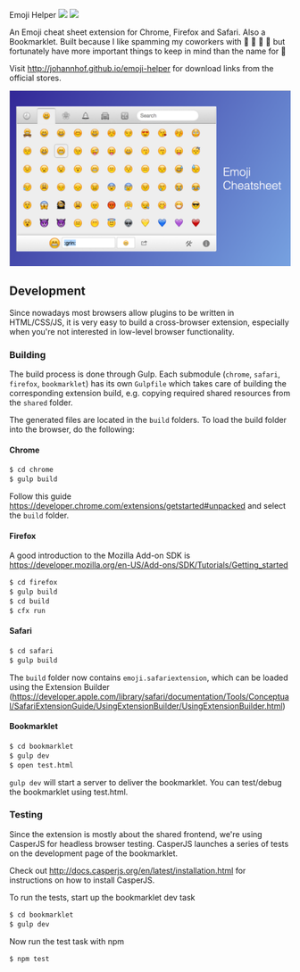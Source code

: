Emoji Helper [![](https://travis-ci.org/johannhof/emoji-helper.svg?branch=master)](https://travis-ci.org/johannhof/emoji-helper) [![](https://img.shields.io/github/release/johannhof/emoji-helper.svg?style=flat)](https://github.com/johannhof/emoji-helper/releases)


An Emoji cheat sheet extension for Chrome, Firefox and Safari. Also a Bookmarklet. Built because I like spamming my coworkers with :mushroom: :pig: :rocket: :snail: but fortunately have more important things to keep in mind than the name for :moyai:

Visit http://johannhof.github.io/emoji-helper for download links from the official stores.

![](https://raw.githubusercontent.com/johannhof/emoji-helper/master/resources/tile1.png)


## Development

Since nowadays most browsers allow plugins to be written in HTML/CSS/JS, it is very easy to build a cross-browser extension, especially when you're not interested in low-level browser functionality.

### Building

The build process is done through Gulp. Each submodule (`chrome`, `safari`, `firefox`, `bookmarklet`) has its own `Gulpfile` which takes care of building the corresponding extension build, e.g. copying required shared resources from the `shared` folder. 

The generated files are located in the `build` folders. To load the build folder into the browser, do the following:


#### Chrome

```bash
$ cd chrome
$ gulp build
```
Follow this guide https://developer.chrome.com/extensions/getstarted#unpacked and select the `build` folder.


#### Firefox

A good introduction to the Mozilla Add-on SDK is https://developer.mozilla.org/en-US/Add-ons/SDK/Tutorials/Getting_started

```bash
$ cd firefox
$ gulp build
$ cd build
$ cfx run
```

#### Safari

```bash
$ cd safari
$ gulp build
```

The `build` folder now contains `emoji.safariextension`, which can be loaded using the Extension Builder (https://developer.apple.com/library/safari/documentation/Tools/Conceptual/SafariExtensionGuide/UsingExtensionBuilder/UsingExtensionBuilder.html)

#### Bookmarklet

```bash
$ cd bookmarklet
$ gulp dev
$ open test.html
```

`gulp dev` will start a server to deliver the bookmarklet. You can test/debug the bookmarklet using test.html.

### Testing

Since the extension is mostly about the shared frontend, we're using CasperJS for headless browser testing.
CasperJS launches a series of tests on the development page of the bookmarklet.

Check out http://docs.casperjs.org/en/latest/installation.html for instructions on how to install CasperJS.

To run the tests, start up the bookmarklet dev task

```bash
$ cd bookmarklet
$ gulp dev
```

Now run the test task with npm

```bash
$ npm test
```
